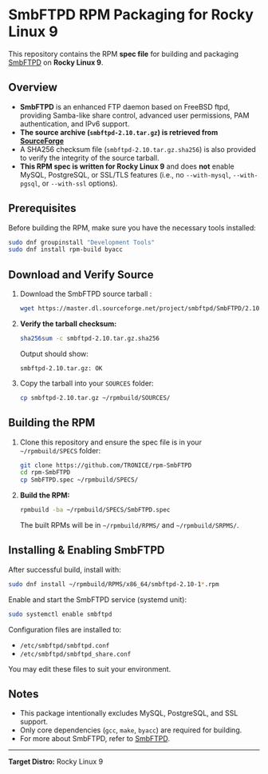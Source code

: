 # SmbFTPD RPM Packaging for Rocky Linux 9

This repository contains the RPM **spec file** for building and packaging [SmbFTPD](https://www.twbsd.org/cht/smbftpd/) on **Rocky Linux 9**.

## Overview

- **SmbFTPD** is an enhanced FTP daemon based on FreeBSD ftpd, providing Samba-like share control, advanced user permissions, PAM authentication, and IPv6 support.
- **The source archive (`smbftpd-2.10.tar.gz`) is retrieved from [SourceForge](https://sourceforge.net/projects/smbftpd/)**
- A SHA256 checksum file (`smbftpd-2.10.tar.gz.sha256`) is also provided to verify the integrity of the source tarball.
- **This RPM spec is written for Rocky Linux 9** and does **not** enable MySQL, PostgreSQL, or SSL/TLS features (i.e., no `--with-mysql`, `--with-pgsql`, or `--with-ssl` options).

## Prerequisites

Before building the RPM, make sure you have the necessary tools installed:

```sh
sudo dnf groupinstall "Development Tools"
sudo dnf install rpm-build byacc
```

## Download and Verify Source

1. Download the SmbFTPD source tarball :

   ```sh
   wget https://master.dl.sourceforge.net/project/smbftpd/SmbFTPD/2.10/smbftpd-2.10.tar.gz\?viasf\=1 -O smbftpd-2.10.tar.gz
   ```

2. **Verify the tarball checksum:**

   ```sh
   sha256sum -c smbftpd-2.10.tar.gz.sha256
   ```

   Output should show:

   ```
   smbftpd-2.10.tar.gz: OK
   ```

3. Copy the tarball into your `SOURCES` folder:

   ```sh
   cp smbftpd-2.10.tar.gz ~/rpmbuild/SOURCES/
   ```

## Building the RPM

1. Clone this repository and ensure the spec file is in your `~/rpmbuild/SPECS` folder:

   ```sh
   git clone https://github.com/TRONICE/rpm-SmbFTPD
   cd rpm-SmbFTPD
   cp SmbFTPD.spec ~/rpmbuild/SPECS/
   ```

2. **Build the RPM:**

   ```sh
   rpmbuild -ba ~/rpmbuild/SPECS/SmbFTPD.spec
   ```

   The built RPMs will be in `~/rpmbuild/RPMS/` and `~/rpmbuild/SRPMS/`.

## Installing & Enabling SmbFTPD

After successful build, install with:

```sh
sudo dnf install ~/rpmbuild/RPMS/x86_64/smbftpd-2.10-1*.rpm
```

Enable and start the SmbFTPD service (systemd unit):

```sh
sudo systemctl enable smbftpd
```

Configuration files are installed to:

- `/etc/smbftpd/smbftpd.conf`
- `/etc/smbftpd/smbftpd_share.conf`

You may edit these files to suit your environment.

## Notes

- This package intentionally excludes MySQL, PostgreSQL, and SSL support.
- Only core dependencies (`gcc`, `make`, `byacc`) are required for building.
- For more about SmbFTPD, refer to [SmbFTPD](https://www.twbsd.org/cht/smbftpd/).

------

 **Target Distro:** Rocky Linux 9
